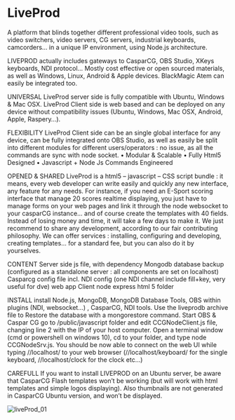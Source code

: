 # LiveProd
A platform that blinds together different professional video tools, such as video switchers, video servers, CG servers, industrial keyboards, camcorders… in a unique IP environment, using Node.js architecture.

LIVEPROD actually includes gateways to CasparCG, OBS Studio, XKeys keyboards, NDI protocol… Mostly cost effective or open sourced materials, as well as Windows, Linux, Android & Apple devices. BlackMagic Atem can easily be integrated too.

UNIVERSAL
LiveProd server side is fully compatible with Ubuntu, Windows & Mac OSX. LiveProd Client side is web based and can be deployed on any device without compatibility issues (Ubuntu, Windows, Mac OSX, Android, Apple, Raspery…).

FLEXIBILITY 
LiveProd Client side can be an single global interface for any device, can be fully integrated onto OBS Studio, as well as easily be split into different modules for different users/operators : no issue, as all the commands are sync with node socket.
•	Modular & Scalable
•	Fully Html5 Designed
•	Javascript + Node Js Commands Engineered

OPENED & SHARED
LiveProd is a html5 – javascript – CSS script bundle : it means, every web developer can write easily and quickly any new interface, any feature for any needs. 
For instance, if you need an E-Sport scoring interface that manage 20 scores realtime displaying, you just have to manage forms on your web pages and link it through the node websocket to your casparCG instance... and of course create the templates with 40 fields. Instead of losing money and time, it will take a few days to make it.
We just recommend to share any development, according to our fair contributing philosophy.
We can offer services : installing, configuring and developing, creating templates... for a standard fee, but you can also do it by yourselves.

CONTENT 
Server side js file, with dependency
Mongodb database backup (configured as a standalone server : all components are set on localhost)
Casparcg config file incl. NDI config (one NDI channel include fill+key, very useful for dve)
web app Client node express html 5 folder

INSTALL
install Node.js, MongoDB, MongoDB Database Tools, OBS within plugins (NDI, websocket…) , CasparCG, NDI tools.
Use the liveprodb archive file to Restore the database with a mongorestore command.
Start OBS & Caspar CG
go to /public/javascript folder and edit CCGNodeClient.js file, changing line 2 with the IP of your host computer.
Open a terminal window (cmd or powershell on windows 10), cd to your folder, and type node CCGNodeSrv.js.
You should be now able to connect on the web UI while typing //localhost/ to your web browser (//localhost/keyboard/ for the single keyboard, //localhost/clock for the clock etc...)

CAREFULL
If you want to install LIVEPROD on an Ubuntu server, be aware that CasparCG Flash templates won’t  be working (but will work with html templates and simple logos displaying).
Also thumbnails are not generated in CasparCG Ubuntu version, and won’t be displayed.

![liveProd_01](https://user-images.githubusercontent.com/33838534/148247564-33cc4483-3994-413e-915b-ff1acc8317aa.PNG)
